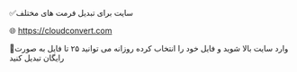 ✅سایت برای تبدیل فرمت های مختلف

🌐 https://cloudconvert.com

🔺وارد سایت بالا شوید و فایل خود را انتخاب کرده روزانه می توانید ۲۵ تا فایل به صورت رایگان تبدیل کنید

